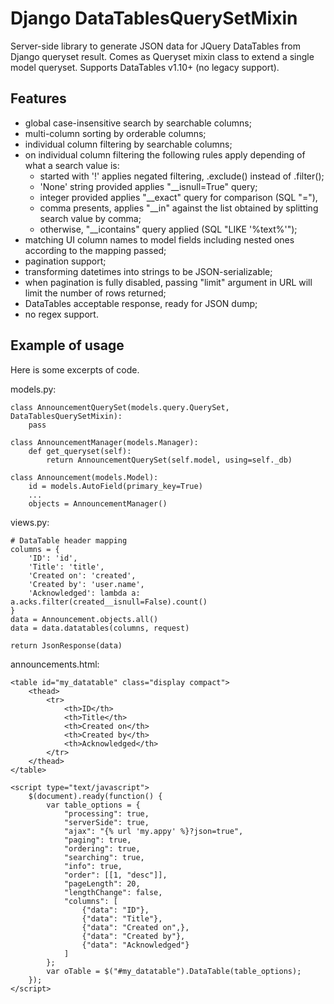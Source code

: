 # Django DataTablesQuerySetMixin

Server-side library to generate JSON data for JQuery DataTables from Django queryset result.
Comes as Queryset mixin class to extend a single model queryset.
Supports DataTables v1.10+ (no legacy support).

## Features

* global case-insensitive search by searchable columns;
* multi-column sorting by orderable columns;
* individual column filtering by searchable columns;
* on individual column filtering the following rules apply depending of what a search value is:
    * started with '!' applies negated filtering, .exclude() instead of .filter();
    * 'None' string provided applies "__isnull=True" query;
    * integer provided applies "__exact" query for comparison (SQL "="),
    * comma presents, applies "__in" against the list obtained by splitting search value by comma;
    * otherwise, "__icontains" query applied (SQL "LIKE '%text%'");
* matching UI column names to model fields including nested ones according to the mapping passed;
* pagination support;
* transforming datetimes into strings to be JSON-serializable;
* when pagination is fully disabled, passing "limit" argument in URL will limit the number of rows returned;
* DataTables acceptable response, ready for JSON dump;
* no regex support.

## Example of usage

Here is some excerpts of code.

models.py:
```
class AnnouncementQuerySet(models.query.QuerySet, DataTablesQuerySetMixin):
    pass

class AnnouncementManager(models.Manager):
    def get_queryset(self):
        return AnnouncementQuerySet(self.model, using=self._db)

class Announcement(models.Model):
    id = models.AutoField(primary_key=True)
    ...
    objects = AnnouncementManager()
```

views.py:
```
# DataTable header mapping
columns = {
    'ID': 'id',
    'Title': 'title',
    'Created on': 'created',
    'Created by': 'user.name',
    'Acknowledged': lambda a: a.acks.filter(created__isnull=False).count()
}
data = Announcement.objects.all()
data = data.datatables(columns, request)

return JsonResponse(data)
```

announcements.html:
```
<table id="my_datatable" class="display compact">
    <thead>
        <tr>
            <th>ID</th>
            <th>Title</th>
            <th>Created on</th>
            <th>Created by</th>
            <th>Acknowledged</th>
        </tr>
    </thead>
</table>

<script type="text/javascript">
    $(document).ready(function() {
        var table_options = {
            "processing": true,
            "serverSide": true,
            "ajax": "{% url 'my.appy' %}?json=true",
            "paging": true,
            "ordering": true,
            "searching": true,
            "info": true,
            "order": [[1, "desc"]],
            "pageLength": 20,
            "lengthChange": false,
            "columns": [
                {"data": "ID"},
                {"data": "Title"},
                {"data": "Created on",},
                {"data": "Created by"},
                {"data": "Acknowledged"}
            ]
        };
        var oTable = $("#my_datatable").DataTable(table_options);
    });
</script>
```

